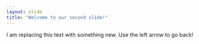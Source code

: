 ```yaml
---
layout: slide
title: "Welcome to our second slide!"
---
```

I am replacing this text with something new.
Use the left arrow to go back!
